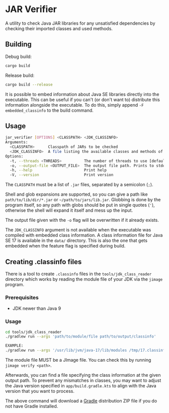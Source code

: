 # JAR Verifier

A utility to check Java JAR libraries for any unsatisfied dependencies by
checking their imported classes and used methods.

## Building

Debug build:

```bash
cargo build
```

Release build:

```bash
cargo build --release
```

It is possible to embed information about Java SE libraries directly into the executable.
This can be useful if you can't (or don't want to) distribute this information alongside
the executable. To do this, simply append `-F embedded_classinfo` to the build command.

## Usage

```bash
jar_verifier [OPTIONS] <CLASSPATH> <JDK_CLASSINFO>
Arguments:
  <CLASSPATH>      Classpath of JARs to be checked
  <JDK_CLASSINFO>  A file listing the available classes and methods of the relevant JDK
Options:
  -t, --threads <THREADS>          The number of threads to use [default: 1]
  -o, --output-file <OUTPUT_FILE>  The output file path. Prints to stdout if not set
  -h, --help                       Print help
  -V, --version                    Print version
```

The `CLASSPATH` must be a list of `.jar` files, separated by a semicolon (`;`).

Shell and glob expansions are supported, so you can give a path like
`path/to/lib/dir/*.jar` or `~/path/to/jars/lib.jar`.
Globbing is done by the program itself, so any path with globs should be
put in single quotes (`'`), otherwise the shell will expand it itself and mess
up the input.

The output file given with the `-o` flag will be overwritten if it already exists.

The `JDK_CLASSINFO` argument is not available when the executable was compiled with
embedded class information.
A class information file for Java SE 17 is available in the `data/` directory.
This is also the one that gets embedded when the feature flag is specified
during build.

## Creating .classinfo files

There is a tool to create `.classinfo` files in the `tools/jdk_class_reader` directory
which works by reading the module file of your JDK via the `jimage` program.

### Prerequisites

- JDK newer than Java 9

### Usage

```bash
cd tools/jdk_class_reader
./gradlew run --args 'path/to/module/file path/to/output/classinfo'

EXAMPLE:
./gradlew run --args '/usr/lib/jvm/java-17/lib/modules /tmp/17.classinfo'
```

The module file MUST be a JImage file. You can check this by running
`jimage verify <path>`.

Afterwards, you can find a file specifying the class information at
the given output path. To prevent any mismatches in classes, you may
want to adjust the Java version specified in `app/build.gradle.kts`
to align with the Java version that you want to process.

The above command will download a [Gradle](https://gradle.org/) distribution ZIP file
if you do not have Gradle installed.
